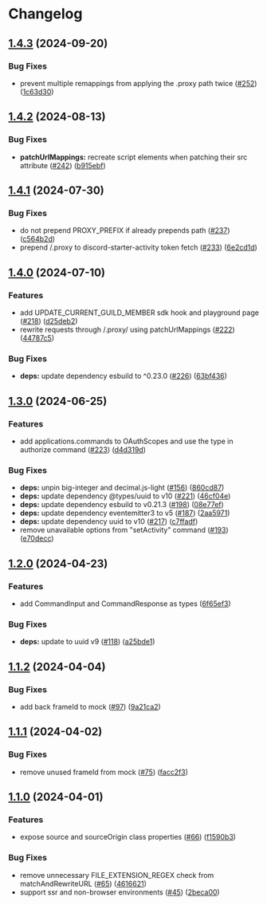 # Changelog

## [1.4.3](https://github.com/discord/embedded-app-sdk/compare/v1.4.2...v1.4.3) (2024-09-20)


### Bug Fixes

* prevent multiple remappings from applying the .proxy path twice ([#252](https://github.com/discord/embedded-app-sdk/issues/252)) ([1c63d30](https://github.com/discord/embedded-app-sdk/commit/1c63d3043bd7ad79ee2b753a2765e01e97fa566c))

## [1.4.2](https://github.com/discord/embedded-app-sdk/compare/v1.4.1...v1.4.2) (2024-08-13)


### Bug Fixes

* **patchUrlMappings:** recreate script elements when patching their src attribute ([#242](https://github.com/discord/embedded-app-sdk/issues/242)) ([b915ebf](https://github.com/discord/embedded-app-sdk/commit/b915ebf06620b0af758aeeed51a312bde7c42e74))

## [1.4.1](https://github.com/discord/embedded-app-sdk/compare/v1.4.0...v1.4.1) (2024-07-30)


### Bug Fixes

* do not prepend PROXY_PREFIX if already prepends path ([#237](https://github.com/discord/embedded-app-sdk/issues/237)) ([c564b2d](https://github.com/discord/embedded-app-sdk/commit/c564b2dc26ee0f9d687bc22364d2e6677c49eff8))
* prepend /.proxy to discord-starter-activity token fetch ([#233](https://github.com/discord/embedded-app-sdk/issues/233)) ([6e2cd1d](https://github.com/discord/embedded-app-sdk/commit/6e2cd1dda417b1790faae0d777d557ddfddf4c8f))

## [1.4.0](https://github.com/discord/embedded-app-sdk/compare/v1.3.0...v1.4.0) (2024-07-10)


### Features

* add UPDATE_CURRENT_GUILD_MEMBER sdk hook and playground page ([#218](https://github.com/discord/embedded-app-sdk/issues/218)) ([d25deb2](https://github.com/discord/embedded-app-sdk/commit/d25deb298a03c69371b4a0deef7db20279b7e2a8))
* rewrite requests through /.proxy/ using patchUrlMappings  ([#222](https://github.com/discord/embedded-app-sdk/issues/222)) ([44787c5](https://github.com/discord/embedded-app-sdk/commit/44787c52a9611c0dcb9214d7deb49942687011bc))


### Bug Fixes

* **deps:** update dependency esbuild to ^0.23.0 ([#226](https://github.com/discord/embedded-app-sdk/issues/226)) ([63bf436](https://github.com/discord/embedded-app-sdk/commit/63bf436e763c001dc03a02969576aceff9b9425d))

## [1.3.0](https://github.com/discord/embedded-app-sdk/compare/v1.2.0...v1.3.0) (2024-06-25)


### Features

* add applications.commands to OAuthScopes and use the type in authorize command ([#223](https://github.com/discord/embedded-app-sdk/issues/223)) ([d4d319d](https://github.com/discord/embedded-app-sdk/commit/d4d319d96377d6bfe1b082b7399ce51872e2e2a4))


### Bug Fixes

* **deps:** unpin big-integer and decimal.js-light ([#156](https://github.com/discord/embedded-app-sdk/issues/156)) ([860cd87](https://github.com/discord/embedded-app-sdk/commit/860cd874dc7ea21beec58a8adbf81661b910e80d))
* **deps:** update dependency @types/uuid to v10 ([#221](https://github.com/discord/embedded-app-sdk/issues/221)) ([46cf04e](https://github.com/discord/embedded-app-sdk/commit/46cf04e89a21194eb15425d64a1ad3b1f25461a7))
* **deps:** update dependency esbuild to v0.21.3 ([#198](https://github.com/discord/embedded-app-sdk/issues/198)) ([08e77ef](https://github.com/discord/embedded-app-sdk/commit/08e77ef4d80215611c87c5b981533890f8ee19e0))
* **deps:** update dependency eventemitter3 to v5 ([#187](https://github.com/discord/embedded-app-sdk/issues/187)) ([2aa5971](https://github.com/discord/embedded-app-sdk/commit/2aa5971600d339e24aa0648358546b705600b095))
* **deps:** update dependency uuid to v10 ([#217](https://github.com/discord/embedded-app-sdk/issues/217)) ([c7ffadf](https://github.com/discord/embedded-app-sdk/commit/c7ffadf83f927f8c671b0a8cb9424edcdb1101ec))
* remove unavailable options from "setActivity" command ([#193](https://github.com/discord/embedded-app-sdk/issues/193)) ([e70decc](https://github.com/discord/embedded-app-sdk/commit/e70deccc7a473eda53f90d2c643e241dfe683b5b))

## [1.2.0](https://github.com/discord/embedded-app-sdk/compare/v1.1.2...v1.2.0) (2024-04-23)


### Features

* add CommandInput and CommandResponse as types ([6f65ef3](https://github.com/discord/embedded-app-sdk/commit/6f65ef3c8c80c6aa603e9fc6fbc3d8f85dab9f72))


### Bug Fixes

* **deps:** update to uuid v9 ([#118](https://github.com/discord/embedded-app-sdk/issues/118)) ([a25bde1](https://github.com/discord/embedded-app-sdk/commit/a25bde13b3061590d549e4076f51b832f14507cc))

## [1.1.2](https://github.com/discord/embedded-app-sdk/compare/v1.1.1...v1.1.2) (2024-04-04)


### Bug Fixes

* add back frameId to mock ([#97](https://github.com/discord/embedded-app-sdk/issues/97)) ([9a21ca2](https://github.com/discord/embedded-app-sdk/commit/9a21ca211802691efc503261306f5e9aa5e253ab))

## [1.1.1](https://github.com/discord/embedded-app-sdk/compare/v1.1.0...v1.1.1) (2024-04-02)


### Bug Fixes

* remove unused frameId from mock ([#75](https://github.com/discord/embedded-app-sdk/issues/75)) ([facc2f3](https://github.com/discord/embedded-app-sdk/commit/facc2f3f96f6f56191d8f7311b6057f04eb8e02a))

## [1.1.0](https://github.com/discord/embedded-app-sdk/compare/v1.0.0...v1.1.0) (2024-04-01)


### Features

* expose source and sourceOrigin class properties ([#66](https://github.com/discord/embedded-app-sdk/issues/66)) ([f1590b3](https://github.com/discord/embedded-app-sdk/commit/f1590b3980abff50a354c89be5e347fb9878d8d4))


### Bug Fixes

* remove unnecessary FILE_EXTENSION_REGEX check from matchAndRewriteURL ([#65](https://github.com/discord/embedded-app-sdk/issues/65)) ([4616621](https://github.com/discord/embedded-app-sdk/commit/46166212f12e07ba08886ceabfb28d8f1767adf9))
* support ssr and non-browser environments ([#45](https://github.com/discord/embedded-app-sdk/issues/45)) ([2beca00](https://github.com/discord/embedded-app-sdk/commit/2beca00fa2f07be5a6c6837a95513e24c9de5c8d))
